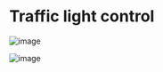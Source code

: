 # Traffic light control
![image](https://user-images.githubusercontent.com/94268410/144428784-02c9b39c-05fb-4c3e-88ee-dacf8602589d.png)

![image](https://user-images.githubusercontent.com/94268410/144353787-cf8e8af2-bad1-4f56-a761-b1fbdf92eb24.png)
